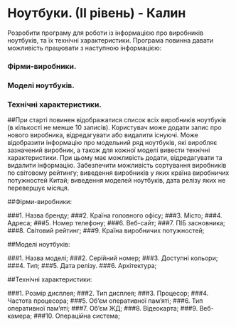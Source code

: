 #	 Ноутбуки. (ІІ рівень) - Калин

Розробити програму для роботи із інформацією про виробників ноутбуків, та їх технічні характеристики.
Програма повинна давати можливість працювати з наступною інформацією:
###	Фірми-виробники.
###	Моделі ноутбуків.
###	Технічні характеристики.

##При старті повинен відображатися список всіх виробників ноутбуків (в кількості не менше 10 записів). Користувач може додати запис про нового виробника, відредагувати або видалити існуючі. Може відобразити інформацію про модельний ряд ноутбуків, які виробляє зазначений виробник, а також для кожної моделі вивести технічні характеристики. При цьому має можливість додати, відредагувати та видалити інформацію. Забезпечити можливість сортування виробників по світовому рейтингу; виведення виробників у яких країна виробничих потужностей Китай; виведення моделей ноутбуків, дата релізу яких не перевершує місяця.

##Фірми-виробники:

###1.	Назва бренду;
###2.	Країна головного офісу;
###3.	Місто;
###4.	Адреса;
###5.	Номер телефону;
###6.	Веб-сайт;
###7.	ПІБ засновника;
###8.	Світовий рейтинг;
###9.	Країна виробничих потужностей;

##Моделі ноутбуків:

###1.	Назва моделі;
###2.	Серійний номер;
###3.	Доступні кольори;
###4.	Тип;
###5.	Дата релізу.
###6.	Архітектура;

##Технічні характеристики:

###1.	Розмір дисплея;
###2.	Тип дисплея;
###3.	Процесор;
###4.	Частота процесора;
###5.	Об’єм оперативної пам’яті;
###6.	Тип оперативної пам’яті;
###7.	Об’єм ЖД;
###8.	Відеокарта;
###9.	Веб-камера;
###10.	Операційна система;
